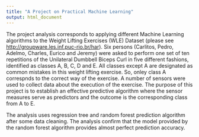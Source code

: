 ```yaml
---
title: "A Project on Practical Machine Learning"
output: html_document
---
```


The project analysis corresponds to applying different Machine Learning algorithms to the Weight Lifting Exercises (WLE) Dataset (please see  http://groupware.les.inf.puc-rio.br/har). Six persons (Carlitos, Pedro,    Adelmo,  Charles,  Eurico and Jeremy) were asked to perform one set of ten repetitions of the Unilateral Dumbbell Biceps Curl in five different fashions, identified as classes A, B, C, D and E. All classes except A are designated as   common mistakes in this weight lifting exercise. So, onley class A correspnds to the correct way of the exercise. A number of sensors were used to collect data about the execution of the exercise. The purpose of this project is to establish an effective predictive algorithm where the sensor measures serve as predictors and the outcome is the corresponding class from A to E.

The analysis uses regression tree and random forest prediction algorithm after some data cleaning. The  analysis confirm that the model provided by the random forest algorithm provides almost perfect prediction accuracy.
